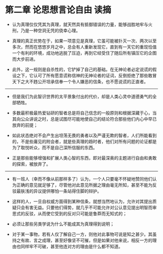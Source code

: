 # 第二章 论思想言论自由 读摘

- 认为真理仅仅凭其为真理，就天然具有抵御错误的力量，能够战胜地牢与火刑，乃是一种空洞无凭的侥幸心理。

- 真理的真正优势在于，如果一项意见是真理，它虽可能被扑灭一次、两次以至多次，然而在悠悠岁月之中，总会有人重新发现它，直到有一天它的重现恰值一个有利的环境，成功地逃脱了压迫，再到它经受住了随后所有镇压它的企图而大步前进。

- 此外，这一规则是自杀性的，它铲掉了自己的基础。在无神论者必定说谎的假设之下，它认可了所有愿意谎称信神的无神论者的证词，反倒拒绝了那些敢冒天下之大不韪公开坦承信奉一个令人嫌恶的信条，也不愿说谎的正直者。

___

- 但是我们为此智识世界的太平景象付出的代价，却是人类心灵中道德勇气的全部牺牲。

- 多数最积极最热爱钻研的智者总是将自己信念的一般原则和根据深藏于心，当其向公众讲说之时，总是试图尽可能地使自己的结论符合那些他们内心中早已放弃的前提；

- 如此状态绝对不会产生出坦荡无畏的勇者以及严谨无欺的智者，人们所能看到的，不是些庸见的附会者，就是些真理的趋时者，他们对所有问题的论证都是为了取悦听众，而不是自己深所信服的东西。

- 正是那些能够增强和扩展人类心智的东西，即对最深奥的主题进行自由和勇敢的探索，被放弃了。
___

- 有一班人（幸而不像从前那样多了）认为，一个人只要毫不怀疑地赞同他们认为正确的意见就足够了，尽管他对此意见所据之理由毫无所知，甚至不能为反驳最肤浅的异议提供哪怕一条站得住脚的辩护。

- 这样的人，一旦自权威方面得到某种信条，就想当然地认为，允许对其提出质疑只会有害无益。只要他们得势，就几乎不可能允许对公认意见提出明智而审思式的反驳，从而使它受到的反对只可能是鲁莽而无知式的；

- 必须让那些另类学说为什么不能成其为真理得到说明；

- 对于某一事物，若有人仅了解自己一方，则他对此事物可说是知之甚少。其虽持之有故、言之成理，甚至好像坚不可摧，但是如果对他来说，相反一方的理由也同样牢不可破，甚至他连对方的理由是什么都不知道。